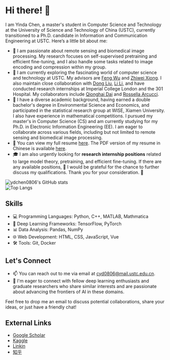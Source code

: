 # Hi there! 👋

I am Yinda Chen, a master's student in Computer Science and Technology at the University of Science and Technology of China (USTC), currently transitioned to a Ph.D. candidate in Information and Communication Engineering at USTC. Here’s a little bit about me:

- 👀 I am passionate about remote sensing and biomedical image processing. My research focuses on self-supervised pretraining and efficient fine-tuning, and I also handle some tasks related to image encoding and compression within my group.
- 🌱 I am currently exploring the fascinating world of computer science and technology at USTC. My advisors are [Feng Wu](https://scholar.google.com/citations?user=5bInRDEAAAAJ&hl=en) and [Zhiwei Xiong](https://scholar.google.com/citations?user=Snl0HPEAAAAJ&hl=en&oi=ao). I also maintain close collaboration with [Dong Liu](https://scholar.google.com/citations?user=lOWByxoAAAAJ&hl=en), [Li Li](https://scholar.google.com/citations?user=dEm6VKAAAAAJ&hl=en), and have conducted research internships at Imperial College London and the 301 Hospital. My collaborators include [Qionghai Dai](https://scholar.google.com/citations?user=CHAajY4AAAAJ&hl=en&oi=ao) and [Rossella Arcucci](https://scholar.google.com/citations?user=oxy2ZQoAAAAJ&hl=en).
- 💞️ I have a diverse academic background, having earned a double bachelor's degree in Environmental Science and Economics, and participated in the statistical research group at WISE, Xiamen University. I also have experience in mathematical competitions. I pursued my master's in Computer Science (CS) and am currently studying for my Ph.D. in Electronic Information Engineering (EE). I am eager to collaborate across various fields, including but not limited to remote sensing and biomedical image processing.
- 📄 You can view my full resume [here](https://ydchen0806.github.io/). The PDF version of my resume in Chinese is available [here](https://github.com/ydchen0806/ydchen0806/blob/main/ydchen_resume_CN.pdf).
- 🎓 I am also urgently looking for **research internship positions** related to large model theory, pretraining, and efficient fine-tuning. If there are any available positions, 🙏 I would be grateful for the chance to further discuss my qualifications. Thank you for your consideration. 🌟

![ydchen0806's GitHub stats](https://github-readme-stats.vercel.app/api?username=ydchen0806&show_icons=true&theme=dark#gh-dark-mode-only)  
![Top Langs](https://github-readme-stats-sigma-five.vercel.app/api/top-langs/?username=ydchen0806&layout=compact&hide_progress=true&theme=dark#gh-dark-mode-only)
<!-- ![Top Langs](https://github-readme-stats-sigma-five.vercel.app/api/top-langs/?username=ydchen0806&layout=compact&hide_progress=true&theme=dark#gh-dark-mode-only) -->

## Skills

- 💻 Programming Languages: Python, C++, MATLAB, Mathmatica
- 🧠 Deep Learning Frameworks: TensorFlow, PyTorch
- 📊 Data Analysis: Pandas, NumPy
- 🌐 Web Development: HTML, CSS, JavaScript, Vue
- 🛠️ Tools: Git, Docker

## Let's Connect

- 📫 You can reach out to me via email at [cyd0806@mail.ustc.edu.cn](mailto:cyd0806@mail.ustc.edu.cn).
- 💼 I'm eager to connect with fellow deep learning enthusiasts and graduate researchers who share similar interests and are passionate about advancing the frontiers of AI in these domains.

Feel free to drop me an email to discuss potential collaborations, share your ideas, or just have a friendly chat!

## External Links

- [Google Scholar](https://scholar.google.com/citations?user=hCvlj5cAAAAJ&hl=zh-CN&oi=ao)
- [Kaggle](https://www.kaggle.com/yindachen/Home)
- [Linkin](https://www.linkedin.com/in/%E8%83%A4%E8%BE%BE-%E9%99%88-37632a200/)
- [知乎](https://www.zhihu.com/people/qi-zhu-dou-feng-67-82)
